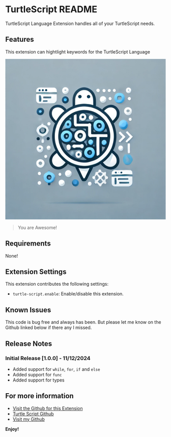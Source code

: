 # TurtleScript README

TurtleScript Language Extension handles all of your TurtleScript needs.

## Features

This extension can hightlight keywords for the TurtleScript Language

![Turtle](https://raw.githubusercontent.com/Skiffy106/turtle-script-lang/refs/heads/master/images/icon.webp)

> You are Awesome!

## Requirements

None!

## Extension Settings

This extension contributes the following settings:

* `turtle-script.enable`: Enable/disable this extension.

## Known Issues

This code is bug free and always has been. But please let me know on the Github linked below if there any I missed.

## Release Notes

### Initial Release [1.0.0] - 11/12/2024

-   Added support for `while`, `for`, `if` and `else` 
-   Added support for `func`
-   Added support for types

## For more information

* [Visit the Github for this Extension](http://https://github.com/skiffy106/turtle-script-lang)
* [Turtle Script Github](http://https://github.com/skiffy106/turtle-script-lang)
* [Visit my Github](https://github.com/skiffy106/)

**Enjoy!**
